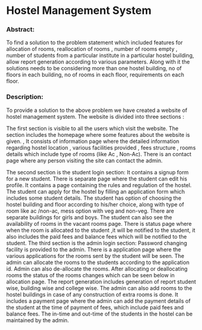 # Hostel Management System

<h3>Abstract:</h3>
To find a solution to the problem statement which included features for allocation of rooms, reallocation of rooms , number of rooms empty , number of students from a particular institute in a particular hostel building, allow report generation according to various parameters. Along with it the solutions needs to be considering more than one hostel building, no of floors in each building, no of rooms in each floor, requirements on each floor.

<h3>Description:</h3>
To provide a solution to the above problem we have created a website of hostel management system.
The website is divided into three sections :

The first section is visible to all the users which visit the website.
The section includes the homepage where some features about the website is given. , 
It consists of information page where the detailed information regarding hostel location , various facilities provided , fees structure , rooms details which include type of rooms (like Ac , Non-Ac).
There is an contact page where any person visiting the site can contact the admin.

The second section is the student login section:
It contains a signup form for a new student.
There is separate page where the student can edit his profile.
It contains a page containing the rules and regulation of the hostel.
The student can apply for the hostel by filling an application form which includes some student details.
The student has option of choosing the hostel building and floor according to his/her choice, along with type of room like ac /non-ac, mess option with veg and non-veg.
There are separate buildings for girls and boys.
The student can also see the availability of rooms in the vacant rooms page.
There is status page where when the room is allocated to the student ,it will be notified to the student, it also includes the paid fees and balance fees which will be notified to the student. 
The third section is the admin login section:
Password changing facility is provided to the admin.
There is a application page where the various applications for the rooms sent by the student will be seen.
The admin can allocate the rooms to the students according to the application id.
Admin can also de-allocate the rooms.
After allocating or deallocating rooms the status of the rooms changes which can be seen below in allocation page.
The report generation includes generation of report student wise, building wise and college wise.
The admin can also add rooms to the hostel buildings in case of any construction of extra rooms is done.
It includes a payment page where the admin can add the payment details of the student at the time of payment of fees, which include paid fees and balance fees.
The in-time and out-time of the students in the hostel can be maintained by the admin.
